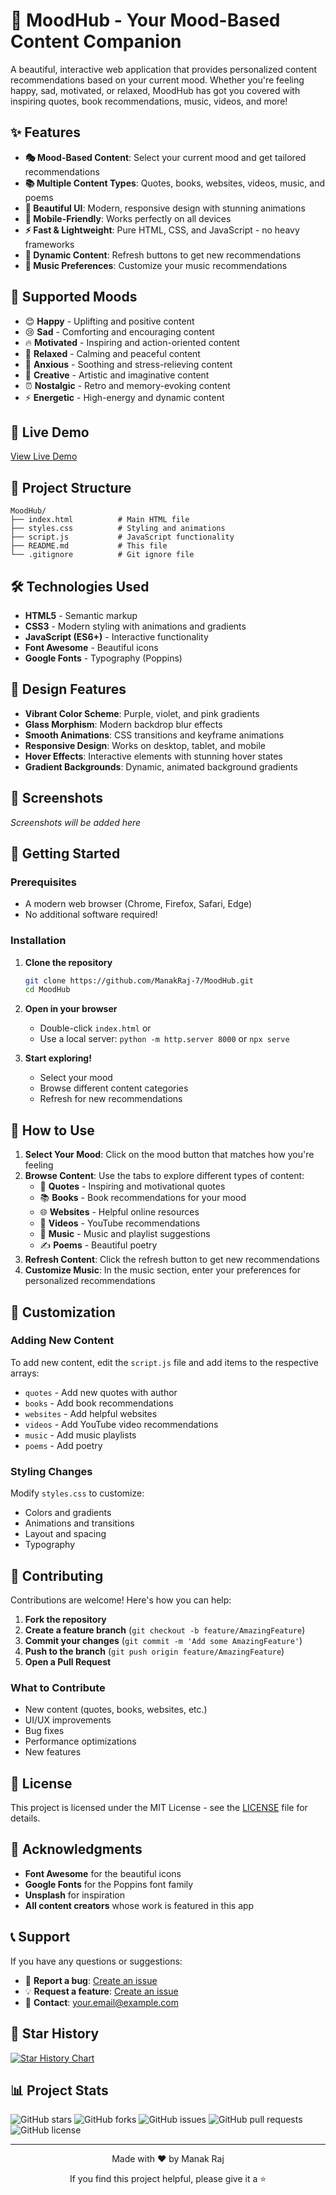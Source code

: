 # 🌟 MoodHub - Your Mood-Based Content Companion

A beautiful, interactive web application that provides personalized content recommendations based on your current mood. Whether you're feeling happy, sad, motivated, or relaxed, MoodHub has got you covered with inspiring quotes, book recommendations, music, videos, and more!

## ✨ Features

- **🎭 Mood-Based Content**: Select your current mood and get tailored recommendations
- **📚 Multiple Content Types**: Quotes, books, websites, videos, music, and poems
- **🎨 Beautiful UI**: Modern, responsive design with stunning animations
- **📱 Mobile-Friendly**: Works perfectly on all devices
- **⚡ Fast & Lightweight**: Pure HTML, CSS, and JavaScript - no heavy frameworks
- **🔄 Dynamic Content**: Refresh buttons to get new recommendations
- **🎵 Music Preferences**: Customize your music recommendations

## 🎯 Supported Moods

- 😊 **Happy** - Uplifting and positive content
- 😢 **Sad** - Comforting and encouraging content
- 🔥 **Motivated** - Inspiring and action-oriented content
- 🍃 **Relaxed** - Calming and peaceful content
- 💓 **Anxious** - Soothing and stress-relieving content
- 🎨 **Creative** - Artistic and imaginative content
- ⏰ **Nostalgic** - Retro and memory-evoking content
- ⚡ **Energetic** - High-energy and dynamic content

## 🚀 Live Demo

[View Live Demo]([https://mood-9qlft6g7k-manak-rajs-projects-548e6340.vercel.app](https://mood-hub-sandy.vercel.app))

## 📁 Project Structure

```
MoodHub/
├── index.html          # Main HTML file
├── styles.css          # Styling and animations
├── script.js           # JavaScript functionality
├── README.md           # This file
└── .gitignore          # Git ignore file
```

## 🛠️ Technologies Used

- **HTML5** - Semantic markup
- **CSS3** - Modern styling with animations and gradients
- **JavaScript (ES6+)** - Interactive functionality
- **Font Awesome** - Beautiful icons
- **Google Fonts** - Typography (Poppins)

## 🎨 Design Features

- **Vibrant Color Scheme**: Purple, violet, and pink gradients
- **Glass Morphism**: Modern backdrop blur effects
- **Smooth Animations**: CSS transitions and keyframe animations
- **Responsive Design**: Works on desktop, tablet, and mobile
- **Hover Effects**: Interactive elements with stunning hover states
- **Gradient Backgrounds**: Dynamic, animated background gradients

## 📱 Screenshots

*Screenshots will be added here*

## 🚀 Getting Started

### Prerequisites
- A modern web browser (Chrome, Firefox, Safari, Edge)
- No additional software required!

### Installation

1. **Clone the repository**
   ```bash
   git clone https://github.com/ManakRaj-7/MoodHub.git
   cd MoodHub
   ```

2. **Open in your browser**
   - Double-click `index.html` or
   - Use a local server: `python -m http.server 8000` or `npx serve`

3. **Start exploring!**
   - Select your mood
   - Browse different content categories
   - Refresh for new recommendations

## 🎯 How to Use

1. **Select Your Mood**: Click on the mood button that matches how you're feeling
2. **Browse Content**: Use the tabs to explore different types of content:
   - 📝 **Quotes** - Inspiring and motivational quotes
   - 📚 **Books** - Book recommendations for your mood
   - 🌐 **Websites** - Helpful online resources
   - 🎥 **Videos** - YouTube recommendations
   - 🎵 **Music** - Music and playlist suggestions
   - ✍️ **Poems** - Beautiful poetry
3. **Refresh Content**: Click the refresh button to get new recommendations
4. **Customize Music**: In the music section, enter your preferences for personalized recommendations

## 🔧 Customization

### Adding New Content
To add new content, edit the `script.js` file and add items to the respective arrays:
- `quotes` - Add new quotes with author
- `books` - Add book recommendations
- `websites` - Add helpful websites
- `videos` - Add YouTube video recommendations
- `music` - Add music playlists
- `poems` - Add poetry

### Styling Changes
Modify `styles.css` to customize:
- Colors and gradients
- Animations and transitions
- Layout and spacing
- Typography

## 🌟 Contributing

Contributions are welcome! Here's how you can help:

1. **Fork the repository**
2. **Create a feature branch** (`git checkout -b feature/AmazingFeature`)
3. **Commit your changes** (`git commit -m 'Add some AmazingFeature'`)
4. **Push to the branch** (`git push origin feature/AmazingFeature`)
5. **Open a Pull Request**

### What to Contribute
- New content (quotes, books, websites, etc.)
- UI/UX improvements
- Bug fixes
- Performance optimizations
- New features

## 📝 License

This project is licensed under the MIT License - see the [LICENSE](LICENSE) file for details.

## 🙏 Acknowledgments

- **Font Awesome** for the beautiful icons
- **Google Fonts** for the Poppins font family
- **Unsplash** for inspiration
- **All content creators** whose work is featured in this app

## 📞 Support

If you have any questions or suggestions:

- 🐛 **Report a bug**: [Create an issue](https://github.com/ManakRaj-7/MoodHub/issues)
- 💡 **Request a feature**: [Create an issue](https://github.com/ManakRaj-7/MoodHub/issues)
- 📧 **Contact**: your.email@example.com

## 🌟 Star History

[![Star History Chart](https://api.star-history.com/svg?repos=ManakRaj-7/MoodHub&type=Date)](https://star-history.com/#ManakRaj-7/MoodHub&Date)

## 📊 Project Stats

![GitHub stars](https://img.shields.io/github/stars/ManakRaj-7/MoodHub?style=social)
![GitHub forks](https://img.shields.io/github/forks/ManakRaj-7/MoodHub?style=social)
![GitHub issues](https://img.shields.io/github/issues/ManakRaj-7/MoodHub)
![GitHub pull requests](https://img.shields.io/github/issues-pr/ManakRaj-7/MoodHub)
![GitHub license](https://img.shields.io/github/license/ManakRaj-7/MoodHub)

---

<div align="center">
  <p>Made with ❤️ by Manak Raj</p>
  <p>If you find this project helpful, please give it a ⭐</p>
</div>
